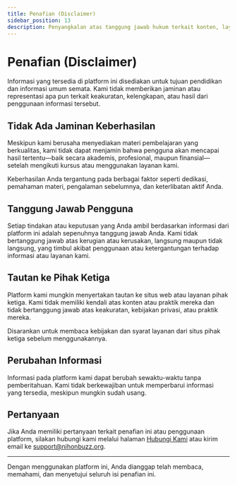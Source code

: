 ```yaml
---
title: Penafian (Disclaimer)
sidebar_position: 13
description: Penyangkalan atas tanggung jawab hukum terkait konten, layanan, dan informasi di situs kami.
---
```


# Penafian (Disclaimer)

Informasi yang tersedia di platform ini disediakan untuk tujuan pendidikan dan informasi umum semata. Kami tidak memberikan jaminan atau representasi apa pun terkait keakuratan, kelengkapan, atau hasil dari penggunaan informasi tersebut.

## Tidak Ada Jaminan Keberhasilan

Meskipun kami berusaha menyediakan materi pembelajaran yang berkualitas, kami tidak dapat menjamin bahwa pengguna akan mencapai hasil tertentu—baik secara akademis, profesional, maupun finansial—setelah mengikuti kursus atau menggunakan layanan kami.

Keberhasilan Anda tergantung pada berbagai faktor seperti dedikasi, pemahaman materi, pengalaman sebelumnya, dan keterlibatan aktif Anda.

## Tanggung Jawab Pengguna

Setiap tindakan atau keputusan yang Anda ambil berdasarkan informasi dari platform ini adalah sepenuhnya tanggung jawab Anda. Kami tidak bertanggung jawab atas kerugian atau kerusakan, langsung maupun tidak langsung, yang timbul akibat penggunaan atau ketergantungan terhadap informasi atau layanan kami.

## Tautan ke Pihak Ketiga

Platform kami mungkin menyertakan tautan ke situs web atau layanan pihak ketiga. Kami tidak memiliki kendali atas konten atau praktik mereka dan tidak bertanggung jawab atas keakuratan, kebijakan privasi, atau praktik mereka.

Disarankan untuk membaca kebijakan dan syarat layanan dari situs pihak ketiga sebelum menggunakannya.

## Perubahan Informasi

Informasi pada platform kami dapat berubah sewaktu-waktu tanpa pemberitahuan. Kami tidak berkewajiban untuk memperbarui informasi yang tersedia, meskipun mungkin sudah usang.

## Pertanyaan

Jika Anda memiliki pertanyaan terkait penafian ini atau penggunaan platform, silakan hubungi kami melalui halaman [Hubungi Kami](/hubungi-kami) atau kirim email ke [support@nihonbuzz.org](mailto:support@nihonbuzz.org).

---

Dengan menggunakan platform ini, Anda dianggap telah membaca, memahami, dan menyetujui seluruh isi penafian ini.